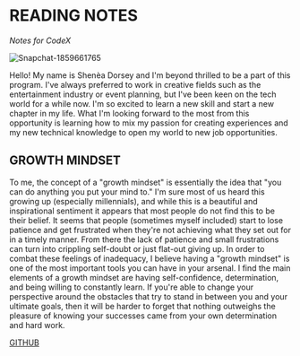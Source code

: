 # READING NOTES
*Notes for CodeX*

![Snapchat-1859661765](https://github.com/Sadorsey17/reading-notes/assets/139644142/dcb00db6-114c-421b-ad99-515a8def6fc1)

Hello! My name is Shenèa Dorsey and I'm beyond thrilled to be a part of this program. I've always preferred to work in creative fields such as the entertainment industry or event planning, but I've been keen on the tech world for a while now. I'm so excited to learn a new skill and start a new chapter in my life. What I'm looking forward to the most from this opportunity is learning how to mix my passion for creating experiences and my new technical knowledge to open my world to new job opportunities. 


## GROWTH MINDSET

To me, the concept of a "growth mindset" is essentially the idea that "you can do anything you put your mind to." I'm sure most of us heard this growing up (especially millennials), and while this is a beautiful and inspirational sentiment it appears that most people do not find this to be their belief. It seems that people (sometimes myself included) start to lose patience and get frustrated when they're not achieving what they set out for in a timely manner. From there the lack of patience and small frustrations can turn into crippling self-doubt or just flat-out giving up. In order to combat these feelings of inadequacy, I believe having a "growth mindset" is one of the most important tools you can have in your arsenal. I find the main elements of a growth mindset are having self-confidence, determination, and being willing to constantly learn. If you're able to change your perspective around the obstacles that try to stand in between you and your ultimate goals, then it will be harder to forget that nothing outweighs the pleasure of knowing your successes came from your own determination and hard work.  

[GITHUB](https://github.com)
 
